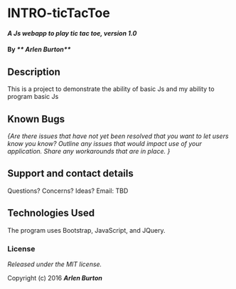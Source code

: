 # INTRO-ticTacToe

#### _A Js webapp to play tic tac toe, version 1.0_

#### By _** Arlen Burton**_

## Description

This is a project to demonstrate the ability of basic Js and my ability to program basic Js

## Known Bugs

_{Are there issues that have not yet been resolved that you want to let users know you know?  Outline any issues that would impact use of your application.  Share any workarounds that are in place. }_

## Support and contact details

Questions? Concerns? Ideas? Email: TBD

## Technologies Used

The program uses Bootstrap, JavaScript, and JQuery.

### License

*Released under the MIT license.*

Copyright (c) 2016 **_Arlen Burton_**
